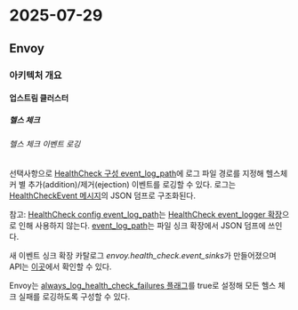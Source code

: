 # 2025-07-29

## Envoy

### 아키텍처 개요

#### 업스트림 클러스터

##### 헬스 체크

###### 헬스 체크 이벤트 로깅

선택사항으로 [HealthCheck 구성 event_log_path][api-clusters-health-check-health-check-event-log-path]에 로그 파일 경로를 지정해 헬스체커 별 추가(addition)/제거(ejection) 이벤트를 로깅할 수 있다. 로그는 [HealthCheckEvent 메시지][api-envoy-data-core-data-health-check-event]의 JSON 덤프로 구조화된다.

참고: [HealthCheck config event_log_path][api-clusters-health-check-health-check-event-log-path]는 [HealthCheck event_logger 확장][api-clusters-health-check-health-check-event-logger]으로 인해 사용하지 않는다. [event_log_path][api-extensions-health-check-event-sinks-health-check-log-file-sink]는 파일 싱크 확장에서 JSON 덤프에 쓰인다.

새 이벤트 싱크 확장 카탈로그 *envoy.health_check.event_sinks*가 만들어졌으며 API는 [이곳][api-extensions-health-check-event-sinks]에서 확인할 수 있다.

Envoy는 [always_log_health_check_failures 플래그][api-clusters-health-check-health-check-always-log-health-check-failures]를 true로 설정해 모든 헬스 체크 실패를 로깅하도록 구성할 수 있다.

[api-clusters-health-check-health-check-event-log-path]: https://www.envoyproxy.io/docs/envoy/latest/api-v3/config/core/v3/health_check.proto#envoy-v3-api-field-config-core-v3-healthcheck-event-log-path
[api-envoy-data-core-data-health-check-event]: https://www.envoyproxy.io/docs/envoy/latest/api-v3/data/core/v3/health_check_event.proto#envoy-v3-api-msg-data-core-v3-healthcheckevent
[api-clusters-health-check-health-check-event-logger]: https://www.envoyproxy.io/docs/envoy/latest/api-v3/config/core/v3/health_check.proto#envoy-v3-api-field-config-core-v3-healthcheck-event-logger
[api-extensions-health-check-event-sinks-health-check-log-file-sink]: https://www.envoyproxy.io/docs/envoy/latest/api-v3/extensions/health_check/event_sinks/file/v3/file.proto#envoy-v3-api-field-extensions-health-check-event-sinks-file-v3-healthcheckeventfilesink-event-log-path
[api-extensions-health-check-event-sinks]: https://www.envoyproxy.io/docs/envoy/latest/api-v3/config/health_check_event_sinks/health_check_event_sinks#api-v3-health-check-event-sinks
[api-clusters-health-check-health-check-always-log-health-check-failures]: https://www.envoyproxy.io/docs/envoy/latest/api-v3/config/core/v3/health_check.proto#envoy-v3-api-field-config-core-v3-healthcheck-always-log-health-check-failures